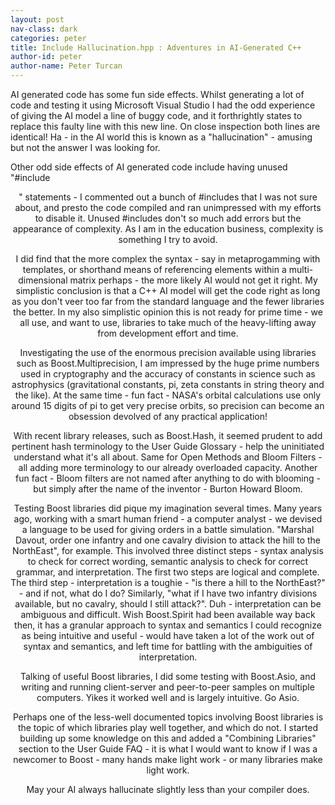 ```yaml
---
layout: post
nav-class: dark
categories: peter
title: Include Hallucination.hpp : Adventures in AI-Generated C++
author-id: peter
author-name: Peter Turcan
---
```


AI generated code has some fun side effects. Whilst generating a lot of code and testing it using Microsoft Visual Studio I had the odd experience of giving the AI model a line of buggy code, and it forthrightly states to replace this faulty line with this new line. On close inspection both lines are identical! Ha - in the AI world this is known as a "hallucination" - amusing but not the answer I was looking for. 

Other odd side effects of AI generated code include having unused "#include <header>" statements - I commented out a bunch of #includes that I was not sure about, and presto the code compiled and ran unimpressed with my efforts to disable it. Unused #includes don't so much add errors but the appearance of complexity. As I am in the education business, complexity is something I try to avoid.

I did find that the more complex the syntax - say in metaprogamming with templates, or shorthand means of referencing elements within a multi-dimensional matrix perhaps - the more likely AI would not get it right. My simplistic conclusion is that a C++ AI model will get the code right as long as you don't veer too far from the standard language and the fewer libraries the better. In my also simplistic opinion this is not ready for prime time - we all use, and want to use, libraries to take much of the heavy-lifting away from development effort and time.

Investigating the use of the enormous precision available using libraries such as Boost.Multiprecision, I am impressed by the huge prime numbers used in cryptography and the accuracy of constants in science such as astrophysics (gravitational constants, pi, zeta constants in string theory and the like). At the same time - fun fact - NASA's orbital calculations use only around 15 digits of pi to get very precise orbits, so precision can become an obsession devolved of any practical application!

With recent library releases, such as Boost.Hash, it seemed prudent to add pertinent hash terminology to the User Guide Glossary - help the uninitiated understand what it's all about. Same for Open Methods and Bloom Filters - all adding more terminology to our already overloaded capacity. Another fun fact - Bloom filters are not named after anything to do with blooming - but simply after the name of the inventor - Burton Howard Bloom.

Testing Boost libraries did pique my imagination several times. Many years ago, working with a smart human friend - a computer analyst - we devised a language to be used for giving orders in a battle simulation. "Marshal Davout, order one infantry and one cavalry division to attack the hill to the NorthEast", for example. This involved three distinct steps - syntax analysis to check for correct wording, semantic analysis to check for correct grammar, and interpretation. The first two steps are logical and complete. The third step - interpretation is a toughie - "is there a hill to the NorthEast?"  -  and if not, what do I do? Similarly, "what if I have two infantry divisions available, but no cavalry, should I still attack?".  Duh - interpretation can be ambiguous and difficult. Wish Boost.Spirit had been available way back then, it has a granular approach to syntax and semantics I could recognize as being intuitive and useful - would have taken a lot of the work out of syntax and semantics, and left time for battling with the ambiguities of interpretation.

Talking of useful Boost libraries, I did some testing with Boost.Asio, and writing and running client-server and peer-to-peer samples on multiple computers. Yikes it worked well and is largely intuitive. Go Asio.

Perhaps one of the less-well documented topics involving Boost libraries is the topic of which libraries play well together, and which do not. I started building up some knowledge on this and added a "Combining Libraries" section to the User Guide FAQ - it is what I would want to know if I was a newcomer to Boost - many hands make light work - or many libraries make light work.

May your AI always hallucinate slightly less than your compiler does.